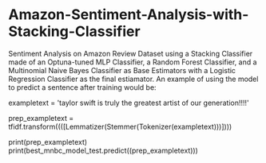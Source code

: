 # Amazon-Sentiment-Analysis-with-Stacking-Classifier
Sentiment Analysis on Amazon Review Dataset using a Stacking Classifier made of an Optuna-tuned MLP Classifier, a Random Forest Classifier, and a Multinomial Naive Bayes Classifier as Base Estimators with a Logistic Regression Classifier as the final estiamator.  An example of using the model to predict a sentence after training would be:

exampletext = 'taylor swift is truly the greatest artist of our generation!!!!'

prep_exampletext = tfidf.transform((([Lemmatizer(Stemmer(Tokenizer(exampletext)))])))

print(prep_exampletext)
print(best_mnbc_model_test.predict((prep_exampletext)))
